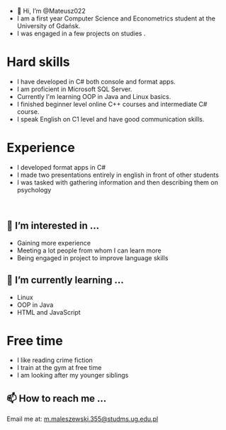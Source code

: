 - 👋 Hi, I’m @Mateusz022
- I am a first year Computer Science and Econometrics student at the University of Gdańsk.  
- I was engaged in a few projects on studies .

# Hard skills
- I have developed in C# both console and format apps.
- I am proficient in Microsoft SQL Server.
- Currently I'm learning OOP in Java and Linux basics.
- I finished beginner level online C++ courses and intermediate C# course.
- I speak English on C1 level and have good communication skills.
# Experience
- I developed format apps in C#
- I made two presentations entirely in english in front of other students
- I was tasked with gathering information and then describing them on psychology
<br>

## 👀 I’m interested in ...
- Gaining more experience
- Meeting a lot people from whom I can learn more
- Being engaged in project to improve language skills 

## 🌱 I’m currently learning ...
- Linux 
- OOP in Java
- HTML and JavaScript


# Free time
- I like reading crime fiction
- I train at the gym at free time
- I am looking after my younger siblings
 
 
## 📫 How to reach me ...


Email me at: m.maleszewski.355@studms.ug.edu.pl


<!---
Mateusz022/Mateusz022 is a ✨ special ✨ repository because its `README.md` (this file) appears on your GitHub profile.
You can click the Preview link to take a look at your changes.
--->
